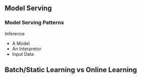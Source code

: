 ## Model Serving

### Model Serving Patterns

Inference
- A Model
- An Interpretor
- Input Data

Batch/Static Learning vs Online Learning
- 
